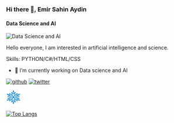 ### Hi there 👋, Emir Sahin Aydin
#### Data Science and AI
![Data Science and AI](https://i.imgur.com/cgXyDla.jpeg)

Hello everyone, I am interested in artificial intelligence and science.

Skills: PYTHON/C#/HTML/CSS

- 🔭 I’m currently working on Data science and AI 


[<img src='https://cdn.jsdelivr.net/npm/simple-icons@3.0.1/icons/github.svg' alt='github' height='40'>](https://github.com/emrsahaydn)  [<img src='https://cdn.jsdelivr.net/npm/simple-icons@3.0.1/icons/twitter.svg' alt='twitter' height='40'>](https://twitter.com/emrshnaydn)  

<a href='https://archiveprogram.github.com/'><img src='https://raw.githubusercontent.com/acervenky/animated-github-badges/master/assets/acbadge.gif' width='40' height='40'></a> 

[![Top Langs](https://github-readme-stats.vercel.app/api/top-langs/?username=emrsahaydn)](https://github.com/anuraghazra/github-readme-stats)

